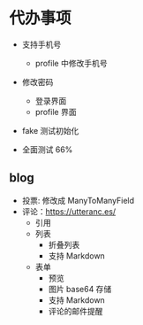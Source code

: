 # 代办事项

- 支持手机号

  - profile 中修改手机号

- 修改密码

  - 登录界面
  - profile 界面

- fake 测试初始化
- 全面测试 66%

## blog

- 投票: 修改成 ManyToManyField
- 评论：https://utteranc.es/
  - 引用
  - 列表
    - 折叠列表
    - 支持 Markdown
  - 表单
    - 预览
    - 图片 base64 存储
    - 支持 Markdown
    - 评论的邮件提醒
